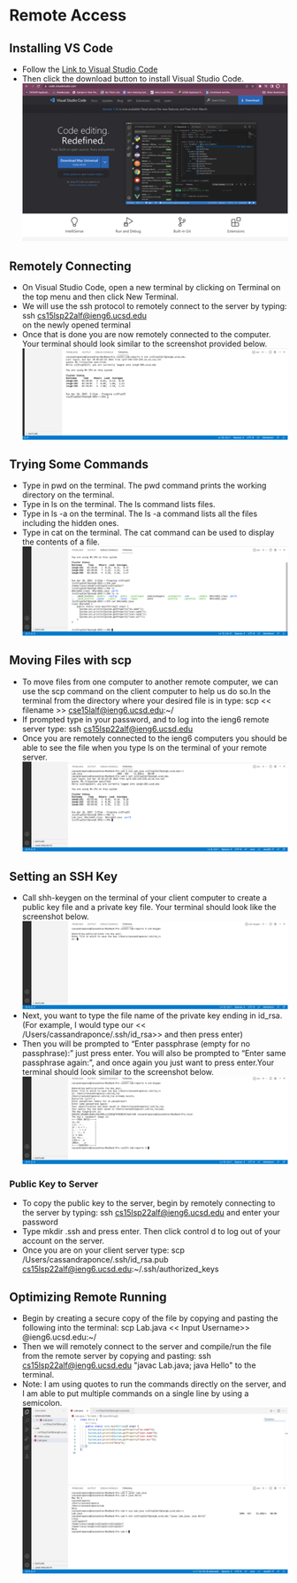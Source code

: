 # Remote Access

## Installing VS Code
* Follow the [Link to Visual Studio Code](https://code.visualstudio.com/)
* Then click the download button to install Visual Studio Code. 
![Image](Screenshot1.png)


## Remotely Connecting
* On Visual Studio Code, open a new terminal by clicking on Terminal on the top menu and then click New Terminal.
* We will use the ssh protocol to remotely connect to the server by typing: ssh cs15lsp22alf@ieng6.ucsd.edu   
on the newly opened terminal 
* Once that is done you are now remotely connected to the computer. Your terminal should look similar to the screenshot provided below. 
![Image](Screenshot2.png)


## Trying Some Commands
* Type in pwd on the terminal. The pwd command prints the working directory on the terminal.
* Type in ls on the terminal. The ls command lists files. 
* Type in ls -a on the terminal. The ls -a command lists all the files including the hidden ones. 
* Type in cat on the terminal. The cat command can be used to display the contents of a file. 
![Image](Screenshot3.png)


## Moving Files with scp
* To move files from one computer to another remote computer, we can use the scp command on the client computer to help us do so.In the terminal from the directory where your desired file is in type: scp << filename >>  cse15lalf@ieng6.ucsd.edu:~/  
* If prompted type in your password, and to log into the  ieng6  remote server type: ssh cs15lsp22alf@ieng6.ucsd.edu
* Once you are remotely connected to the ieng6 computers you should be able to see the file when you type ls on the terminal of your remote server. 
![Image](Screenshot4.png)


## Setting an SSH Key
* Call shh-keygen on the terminal of your client computer to create a public key file and a private key file. Your terminal should look like the screenshot below. 
![Image](Screenshot5.png)
* Next, you want to type the file name of the private key ending in id_rsa. (For example, I would type our << /Users/cassandraponce/.ssh/id_rsa>> and then press enter)
* Then you will be prompted to “Enter passphrase (empty for no passphrase):” just press enter. You will also be prompted to “Enter same passphrase again:”, and once again you just want to press enter.Your terminal should look similar to the screenshot below. 
![Image](Screenshot6.png)

### Public Key to Server
* To copy the public key to the server, begin by remotely connecting to the server by typing: ssh cs15lsp22alf@ieng6.ucsd.edu and enter your password
* Type mkdir .ssh and press enter. Then click control d to log out of your account on the server. 
* Once you are on your client server type:
scp /Users/cassandraponce/.ssh/id_rsa.pub cs15lsp22alf@ieng6.ucsd.edu:~/.ssh/authorized_keys


## Optimizing Remote Running
* Begin by creating a secure copy of the file by copying and pasting the following into the  terminal:  scp Lab.java << Input Username>> @ieng6.ucsd.edu:~/ 
* Then we will remotely connect to the server and compile/run the file from the remote server by copying  and pasting: ssh cs15lsp22alf@ieng6.ucsd.edu "javac Lab.java; java Hello"      to the terminal.
* Note: I am using quotes to run the commands directly on the server, and I am able to put multiple commands on a single line by using a semicolon.
![Image](Screenshot7.png)









